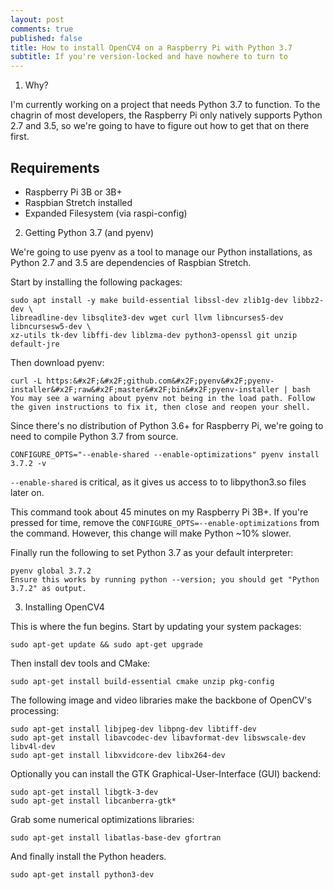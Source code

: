 ```yaml
---
layout: post
comments: true
published: false
title: How to install OpenCV4 on a Raspberry Pi with Python 3.7
subtitle: If you're version-locked and have nowhere to turn to
---
```

1. Why?

I'm currently working on a project that needs Python 3.7 to function. To the chagrin of most developers, the Raspberry Pi only natively supports Python 2.7 and 3.5, so we're going to have to figure out how to get that on there first.

## Requirements
* Raspberry Pi 3B or 3B+
* Raspbian Stretch installed
* Expanded Filesystem (via raspi-config)

2. Getting Python 3.7 (and pyenv)

We're going to use pyenv as a tool to manage our Python installations, as Python 2.7 and 3.5 are dependencies of Raspbian Stretch.

Start by installing the following packages:

```shell
sudo apt install -y make build-essential libssl-dev zlib1g-dev libbz2-dev \
libreadline-dev libsqlite3-dev wget curl llvm libncurses5-dev libncursesw5-dev \
xz-utils tk-dev libffi-dev liblzma-dev python3-openssl git unzip default-jre
```

Then download pyenv:

```shell
curl -L https:&#x2F;&#x2F;github.com&#x2F;pyenv&#x2F;pyenv-installer&#x2F;raw&#x2F;master&#x2F;bin&#x2F;pyenv-installer | bash
You may see a warning about pyenv not being in the load path. Follow the given instructions to fix it, then close and reopen your shell.
```

Since there's no distribution of Python 3.6+ for Raspberry Pi, we're going to need to compile Python 3.7 from source.

```shell
CONFIGURE_OPTS="--enable-shared --enable-optimizations" pyenv install 3.7.2 -v
```

`--enable-shared` is critical, as it gives us access to to libpython3.so files later on.

This command took about 45 minutes on my Raspberry Pi 3B+. If you're pressed for time, remove the `CONFIGURE_OPTS=--enable-optimizations` from the command. However, this change will make Python ~10% slower.

Finally run the following to set Python 3.7 as your default interpreter:

```shell
pyenv global 3.7.2
Ensure this works by running python --version; you should get "Python 3.7.2" as output.
```

3. Installing OpenCV4

This is where the fun begins. Start by updating your system packages:

```shell
sudo apt-get update && sudo apt-get upgrade
```

Then install dev tools and CMake:

```shell
sudo apt-get install build-essential cmake unzip pkg-config
```

The following image and video libraries make the backbone of OpenCV's processing:

```shell
sudo apt-get install libjpeg-dev libpng-dev libtiff-dev
sudo apt-get install libavcodec-dev libavformat-dev libswscale-dev libv4l-dev
sudo apt-get install libxvidcore-dev libx264-dev
```

Optionally you can install the GTK Graphical-User-Interface (GUI) backend:

```shell
sudo apt-get install libgtk-3-dev
sudo apt-get install libcanberra-gtk*
```

Grab some numerical optimizations libraries:

```shell
sudo apt-get install libatlas-base-dev gfortran
```
And finally install the Python headers.

```shell
sudo apt-get install python3-dev
```